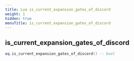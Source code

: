 ```yaml
---
title: Lua is_current_expansion_gates_of_discord
weight: 1
hidden: true
menuTitle: is_current_expansion_gates_of_discord
---
```

## is_current_expansion_gates_of_discord
```lua
eq.is_current_expansion_gates_of_discord() -- bool
```
